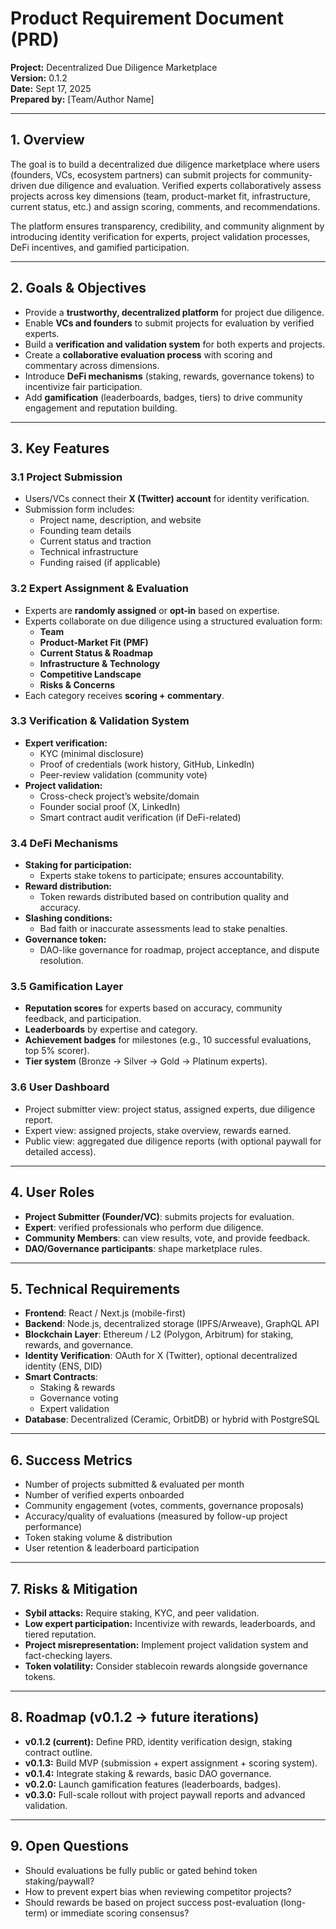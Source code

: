 # Product Requirement Document (PRD)

**Project:** Decentralized Due Diligence Marketplace  
**Version:** 0.1.2  
**Date:** Sept 17, 2025  
**Prepared by:** [Team/Author Name]

---

## 1. Overview
The goal is to build a decentralized due diligence marketplace where users (founders, VCs, ecosystem partners) can submit projects for community-driven due diligence and evaluation. Verified experts collaboratively assess projects across key dimensions (team, product-market fit, infrastructure, current status, etc.) and assign scoring, comments, and recommendations.

The platform ensures transparency, credibility, and community alignment by introducing identity verification for experts, project validation processes, DeFi incentives, and gamified participation.

---

## 2. Goals & Objectives
- Provide a **trustworthy, decentralized platform** for project due diligence.
- Enable **VCs and founders** to submit projects for evaluation by verified experts.
- Build a **verification and validation system** for both experts and projects.
- Create a **collaborative evaluation process** with scoring and commentary across dimensions.
- Introduce **DeFi mechanisms** (staking, rewards, governance tokens) to incentivize fair participation.
- Add **gamification** (leaderboards, badges, tiers) to drive community engagement and reputation building.

---

## 3. Key Features

### 3.1 Project Submission
- Users/VCs connect their **X (Twitter) account** for identity verification.
- Submission form includes:
  - Project name, description, and website
  - Founding team details
  - Current status and traction
  - Technical infrastructure
  - Funding raised (if applicable)

### 3.2 Expert Assignment & Evaluation
- Experts are **randomly assigned** or **opt-in** based on expertise.
- Experts collaborate on due diligence using a structured evaluation form:
  - **Team**
  - **Product-Market Fit (PMF)**
  - **Current Status & Roadmap**
  - **Infrastructure & Technology**
  - **Competitive Landscape**
  - **Risks & Concerns**
- Each category receives **scoring + commentary**.

### 3.3 Verification & Validation System
- **Expert verification:**
  - KYC (minimal disclosure)
  - Proof of credentials (work history, GitHub, LinkedIn)
  - Peer-review validation (community vote)
- **Project validation:**
  - Cross-check project’s website/domain
  - Founder social proof (X, LinkedIn)
  - Smart contract audit verification (if DeFi-related)

### 3.4 DeFi Mechanisms
- **Staking for participation:**
  - Experts stake tokens to participate; ensures accountability.
- **Reward distribution:**
  - Token rewards distributed based on contribution quality and accuracy.
- **Slashing conditions:**
  - Bad faith or inaccurate assessments lead to stake penalties.
- **Governance token:**
  - DAO-like governance for roadmap, project acceptance, and dispute resolution.

### 3.5 Gamification Layer
- **Reputation scores** for experts based on accuracy, community feedback, and participation.
- **Leaderboards** by expertise and category.
- **Achievement badges** for milestones (e.g., 10 successful evaluations, top 5% scorer).
- **Tier system** (Bronze → Silver → Gold → Platinum experts).

### 3.6 User Dashboard
- Project submitter view: project status, assigned experts, due diligence report.
- Expert view: assigned projects, stake overview, rewards earned.
- Public view: aggregated due diligence reports (with optional paywall for detailed access).

---

## 4. User Roles
- **Project Submitter (Founder/VC)**: submits projects for evaluation.
- **Expert**: verified professionals who perform due diligence.
- **Community Members**: can view results, vote, and provide feedback.
- **DAO/Governance participants**: shape marketplace rules.

---

## 5. Technical Requirements
- **Frontend**: React / Next.js (mobile-first)
- **Backend**: Node.js, decentralized storage (IPFS/Arweave), GraphQL API
- **Blockchain Layer**: Ethereum / L2 (Polygon, Arbitrum) for staking, rewards, and governance.
- **Identity Verification**: OAuth for X (Twitter), optional decentralized identity (ENS, DID)
- **Smart Contracts**:
  - Staking & rewards
  - Governance voting
  - Expert validation
- **Database**: Decentralized (Ceramic, OrbitDB) or hybrid with PostgreSQL

---

## 6. Success Metrics
- Number of projects submitted & evaluated per month
- Number of verified experts onboarded
- Community engagement (votes, comments, governance proposals)
- Accuracy/quality of evaluations (measured by follow-up project performance)
- Token staking volume & distribution
- User retention & leaderboard participation

---

## 7. Risks & Mitigation
- **Sybil attacks:** Require staking, KYC, and peer validation.
- **Low expert participation:** Incentivize with rewards, leaderboards, and tiered reputation.
- **Project misrepresentation:** Implement project validation system and fact-checking layers.
- **Token volatility:** Consider stablecoin rewards alongside governance tokens.

---

## 8. Roadmap (v0.1.2 → future iterations)
- **v0.1.2 (current):** Define PRD, identity verification design, staking contract outline.
- **v0.1.3:** Build MVP (submission + expert assignment + scoring system).
- **v0.1.4:** Integrate staking & rewards, basic DAO governance.
- **v0.2.0:** Launch gamification features (leaderboards, badges).
- **v0.3.0:** Full-scale rollout with project paywall reports and advanced validation.

---

## 9. Open Questions
- Should evaluations be fully public or gated behind token staking/paywall?
- How to prevent expert bias when reviewing competitor projects?
- Should rewards be based on project success post-evaluation (long-term) or immediate scoring consensus?

